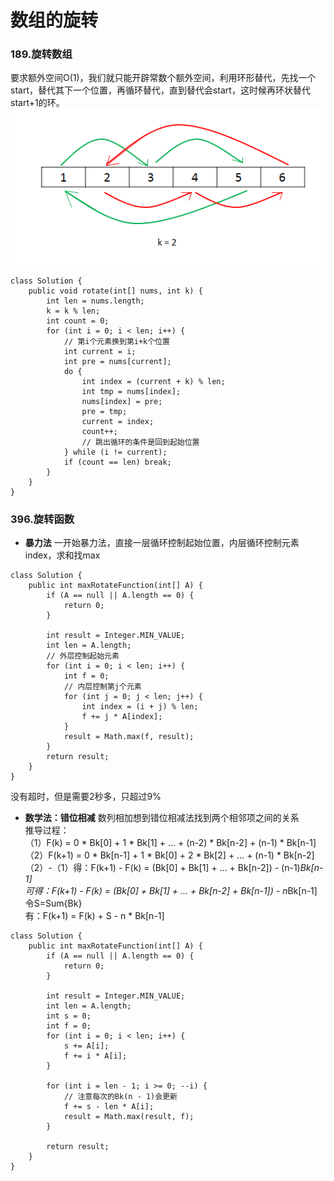 # 数组的旋转
### 189.旋转数组
要求额外空间O(1)，我们就只能开辟常数个额外空间，利用环形替代，先找一个start，替代其下一个位置，再循环替代，直到替代会start，这时候再环状替代start+1的环。  
![189](./Pics/189.png)  
```
class Solution {
    public void rotate(int[] nums, int k) {
        int len = nums.length;
        k = k % len;
        int count = 0;
        for (int i = 0; i < len; i++) {
            // 第i个元素换到第i+k个位置
            int current = i;
            int pre = nums[current];
            do {
                int index = (current + k) % len;
                int tmp = nums[index];
                nums[index] = pre;
                pre = tmp;
                current = index;
                count++;
                // 跳出循环的条件是回到起始位置
            } while (i != current);
            if (count == len) break;
        }
    }
}
```

### 396.旋转函数
* **暴力法**
一开始暴力法，直接一层循环控制起始位置，内层循环控制元素index，求和找max
```
class Solution {
    public int maxRotateFunction(int[] A) {
        if (A == null || A.length == 0) {
            return 0;
        }
        
        int result = Integer.MIN_VALUE;
        int len = A.length;
        // 外层控制起始元素
        for (int i = 0; i < len; i++) {
            int f = 0;
            // 内层控制第j个元素
            for (int j = 0; j < len; j++) {
                int index = (i + j) % len;
                f += j * A[index];
            }
            result = Math.max(f, result);
        }
        return result;
    }
}
```
没有超时，但是需要2秒多，只超过9%  
* **数学法：错位相减**
数列相加想到错位相减法找到两个相邻项之间的关系  
推导过程：   
（1）F(k) = 0 * Bk[0] + 1 * Bk[1] + ... + (n-2) * Bk[n-2] + (n-1) * Bk[n-1]  
（2）F(k+1) = 0 * Bk[n-1] + 1 * Bk[0] + 2 * Bk[2] + ... + (n-1) * Bk[n-2]  
（2）-（1）得：F(k+1) - F(k) = (Bk[0] + Bk[1] + ... + Bk[n-2]) - (n-1)*Bk[n-1]  
可得：F(k+1) - F(k) = (Bk[0] + Bk[1] + ... + Bk[n-2] + Bk[n-1]) - n*Bk[n-1]  
令S=Sum{Bk}  
有：F(k+1) = F(k) + S - n * Bk[n-1]  
```
class Solution {
    public int maxRotateFunction(int[] A) {
        if (A == null || A.length == 0) {
            return 0;
        }

        int result = Integer.MIN_VALUE;
        int len = A.length;
        int s = 0;
        int f = 0;
        for (int i = 0; i < len; i++) {
            s += A[i];
            f += i * A[i];
        }
        
        for (int i = len - 1; i >= 0; --i) {
        	// 注意每次的Bk(n - 1)会更新
            f += s - len * A[i];
            result = Math.max(result, f);
        }

        return result;
    }
}
```

